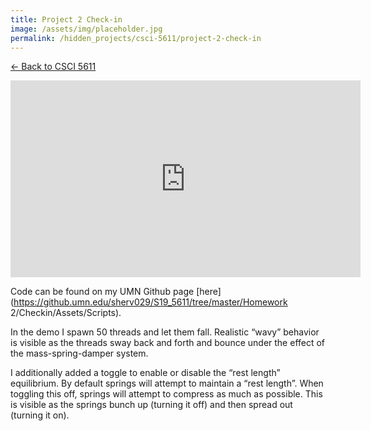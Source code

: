 ```yaml
---
title: Project 2 Check-in
image: /assets/img/placeholder.jpg
permalink: /hidden_projects/csci-5611/project-2-check-in
---
```


[← Back to CSCI 5611](/hidden_projects/csci-5611)

<iframe width="560" height="315" src="https://www.youtube.com/embed/XmR-sJ2GIYU" frameborder="0" allow="accelerometer; autoplay; encrypted-media; gyroscope; picture-in-picture" allowfullscreen></iframe>
<br>

Code can be found on my UMN Github page [here](https://github.umn.edu/sherv029/S19_5611/tree/master/Homework 2/Checkin/Assets/Scripts).

In the demo I spawn 50 threads and let them fall. Realistic “wavy” behavior is visible as the threads sway back and forth and bounce under the effect of the mass-spring-damper system.

I additionally added a toggle to enable or disable the “rest length” equilibrium. By default springs will attempt to maintain a “rest length”. When toggling this off, springs will attempt to compress as much as possible. This is visible as the springs bunch up (turning it off) and then spread out (turning it on).

